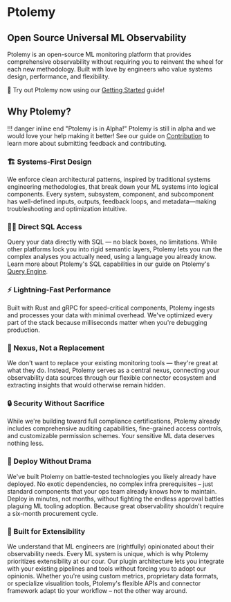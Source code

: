 # Ptolemy

## Open Source Universal ML Observability

Ptolemy is an open-source ML monitoring platform that provides comprehensive observability without requiring you to reinvent the wheel for each new methodology. Built with love by engineers who value systems design, performance, and flexibility.

:rocket: Try out Ptolemy now using our [Getting Started](getting_started/installation_docker_compose.md) guide!

## Why Ptolemy?

!!! danger inline end "Ptolemy is in Alpha!"
    Ptolemy is still in alpha and we would love your help making it better! See our guide on [Contribution](contributing/index.md) to learn more about submitting feedback and contributing.

### :building_construction: Systems-First Design
We enforce clean architectural patterns, inspired by traditional systems engineering methodologies, that break down your ML systems into logical components. Every system, subsystem, component, and subcomponent has well-defined inputs, outputs, feedback loops, and metadata—making troubleshooting and optimization intuitive.

### :woman_scientist: Direct SQL Access
Query your data directly with SQL — no black boxes, no limitations. While other platforms lock you into rigid semantic layers, Ptolemy lets you run the complex analyses you actually need, using a language you already know. Learn more about Ptolemy's SQL capabilities in our guide on Ptolemy's [Query Engine](concepts/query_engine.md).

### :zap: Lightning-Fast Performance
Built with Rust and gRPC for speed-critical components, Ptolemy ingests and processes your data with minimal overhead. We've optimized every part of the stack because milliseconds matter when you're debugging production.

### :dart: Nexus, Not a Replacement
We don't want to replace your existing monitoring tools — they're great at what they do. Instead, Ptolemy serves as a central nexus, connecting your observability data sources through our flexible connector ecosystem and extracting insights that would otherwise remain hidden.

### :lock: Security Without Sacrifice
While we're building toward full compliance certifications, Ptolemy already includes comprehensive auditing capabilities, fine-grained access controls, and customizable permission schemes. Your sensitive ML data deserves nothing less.

### :rocket: Deploy Without Drama
We've built Ptolemy on battle-tested technologies you likely already have deployed. No exotic dependencies, no complex infra prerequisites – just standard components that your ops team already knows how to maintain. Deploy in minutes, not months, without fighting the endless approval battles plaguing ML tooling adoption. Because great observability shouldn't require a six-month procurement cycle.

### :jigsaw: Built for Extensibility
We understand that ML engineers are (rightfully) opinionated about their observability needs. Every ML system is unique, which is why Ptolemy prioritizes extensibility at our cour. Our plugin architecture lets you integrate with your existing pipelines and tools without forcing you to adopt our opinionis. Whether you're using custom metrics, proprietary data formats, or specialize visualition tools, Ptolemy's flexible APIs and connector framework adapt tio your workflow – not the other way around.
